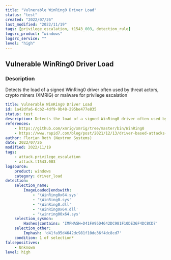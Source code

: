 ```yaml
---
title: "Vulnerable WinRing0 Driver Load"
status: "test"
created: "2022/07/26"
last_modified: "2022/11/19"
tags: [privilege_escalation, t1543_003, detection_rule]
logsrc_product: "windows"
logsrc_service: ""
level: "high"
---
```


## Vulnerable WinRing0 Driver Load

### Description

Detects the load of a signed WinRing0 driver often used by threat actors, crypto miners (XMRIG) or malware for privilege escalation

```yml
title: Vulnerable WinRing0 Driver Load
id: 1a42dfa6-6cb2-4df9-9b48-295be477e835
status: test
description: Detects the load of a signed WinRing0 driver often used by threat actors, crypto miners (XMRIG) or malware for privilege escalation
references:
    - https://github.com/xmrig/xmrig/tree/master/bin/WinRing0
    - https://www.rapid7.com/blog/post/2021/12/13/driver-based-attacks-past-and-present/
author: Florian Roth (Nextron Systems)
date: 2022/07/26
modified: 2022/11/19
tags:
    - attack.privilege_escalation
    - attack.t1543.003
logsource:
    product: windows
    category: driver_load
detection:
    selection_name:
        ImageLoaded|endswith:
            - '\WinRing0x64.sys'
            - '\WinRing0.sys'
            - '\WinRing0.dll'
            - '\WinRing0x64.dll'
            - '\winring00x64.sys'
    selection_sysmon:
        Hashes|contains: 'IMPHASH=D41FA95D4642DC981F10DE36F4DC8CD7'
    selection_other:
        Imphash: 'd41fa95d4642dc981f10de36f4dc8cd7'
    condition: 1 of selection*
falsepositives:
    - Unknown
level: high

```
